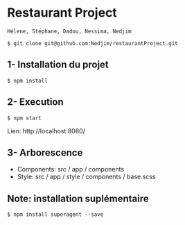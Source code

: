 # Restaurant Project

    Hélene, Stéphane, Dadou, Nessima, Nedjim

```
$ git clone git@github.com:Nedjim/restaurantProject.git
```

## 1- Installation du projet

```
$ npm install
```

## 2- Execution
```
$ npm start
```
Lien: http://localhost:8080/

## 3- Arborescence
- Components: src / app / components
- Style: src / app / style / components / base.scss

## Note: installation suplémentaire
```
$ npm install superagent --save
```
